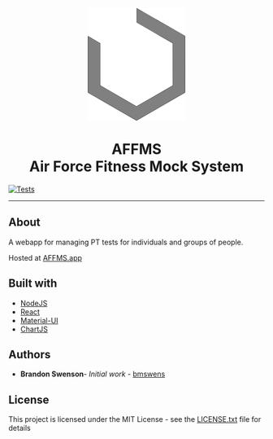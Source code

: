 <p align="center">
    <img align="center" src="public/logo192.png" >
</p>
<h1 align="center">
AFFMS<br>
Air Force Fitness Mock System
</h1>

[![Tests](https://github.com/bmswens/affms/actions/workflows/tests.yml/badge.svg)](https://github.com/bmswens/affms/actions/workflows/tests.yml)

---

## About

A webapp for managing PT tests for individuals and groups of people.

Hosted at [AFFMS.app](https://affms.app/)

## Built with

* [NodeJS](https://nodejs.org/)
* [React](https://reactjs.org/)
* [Material-UI](https://material-ui.com/)
* [ChartJS](https://www.chartjs.org/)

## Authors

* **Brandon Swenson**- *Initial work* - [bmswens](https://github.com/bmswens)

## License

This project is licensed under the MIT License - see the [LICENSE.txt](LICENSE.txt) file for details
